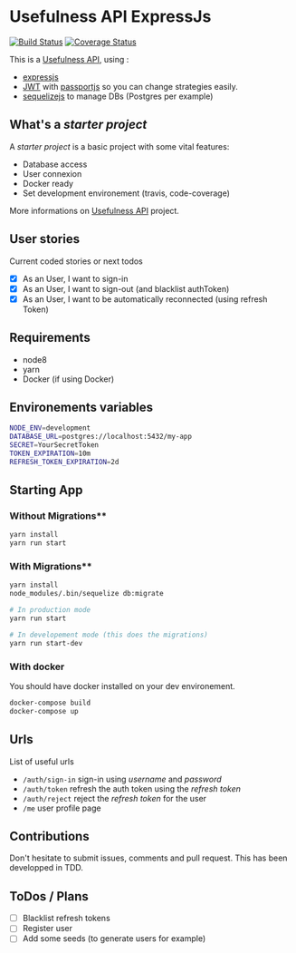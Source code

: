 # Usefulness API ExpressJs

[![Build Status](https://travis-ci.org/remithomas/usefulness-api-expressjs.svg?branch=master)](https://travis-ci.org/remithomas/usefulness-api-expressjs)
[![Coverage Status](https://coveralls.io/repos/github/remithomas/usefulness-api-expressjs/badge.svg?branch=master)](https://coveralls.io/github/remithomas/usefulness-api-expressjs)

This is a [Usefulness API](https://github.com/remithomas/usefulness-apis), using :

- [expressjs](http://expressjs.com)
- [JWT](https://jwt.io) with [passportjs](http://www.passportjs.org) so you can change strategies easily.
- [sequelizejs](http://docs.sequelizejs.com) to manage DBs (Postgres per example)

## What's a _starter project_

A _starter project_ is a basic project with some vital features:

- Database access
- User connexion
- Docker ready
- Set development environement (travis, code-coverage)

More informations on [Usefulness API](https://github.com/remithomas/usefulness-apis) project.

## User stories

Current coded stories or next todos

- [X] As an User, I want to sign-in
- [X] As an User, I want to sign-out (and blacklist authToken)
- [X] As an User, I want to be automatically reconnected (using refresh Token)

## Requirements

- node8
- yarn
- Docker (if using Docker)

## Environements variables

```bash
NODE_ENV=development
DATABASE_URL=postgres://localhost:5432/my-app
SECRET=YourSecretToken
TOKEN_EXPIRATION=10m
REFRESH_TOKEN_EXPIRATION=2d
```

## Starting App

### Without Migrations**

```bash
yarn install
yarn run start
```

### With Migrations**

```bash
yarn install
node_modules/.bin/sequelize db:migrate

# In production mode
yarn run start

# In developement mode (this does the migrations)
yarn run start-dev
```

### With docker

You should have docker installed on your dev environement.

```bash
docker-compose build
docker-compose up
```

## Urls

List of useful urls

- `/auth/sign-in` sign-in using _username_ and _password_
- `/auth/token` refresh the auth token using the _refresh token_
- `/auth/reject` reject the _refresh token_ for the user
- `/me` user profile page

## Contributions

Don't hesitate to submit issues, comments and pull request.
This has been developped in TDD.

## ToDos / Plans

- [ ] Blacklist refresh tokens
- [ ] Register user
- [ ] Add some seeds (to generate users for example)